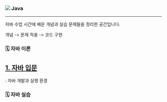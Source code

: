 ### ![](https://img.shields.io/badge/Java-007396?style=flat&logo=OpenJDK&logoColor=white") Java
***
자바 수업 시간에 배운 개념과 실습 문제들을 정리한 공간입니다.

개념 -> 문제 적용 -> 코드 구현

### 🗓️ 자바 이론
## [1. 자바 입문](https://devlog111.tistory.com/1)
: 자바 개발과 실행 환경



### 🗓️ 자바 실습
